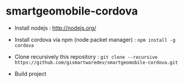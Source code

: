 smartgeomobile-cordova
======================

* Install nodejs : http://nodejs.org/
* Install cordova via npm (node packet manager) : `npm install -g cordova`
* Clone recursively this repository : `git clone --recursive https://github.com/gismartwaredev/smartgeomobile-cordova.git`

* Build project 


